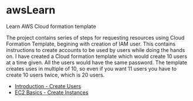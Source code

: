 # awsLearn
Learn AWS Cloud formation template

The project contains series of steps for requesting resources using Cloud Formation Template, begining with creation of IAM user. This contains instructions to create accounts to be used by users while doing the hands on. I have created a Cloud formation template which would create 10 users at a time given. All the users would have the same password. The template creates uses in multiple of 10, so even if you want 11 users you have to create 10 users twice, which is 20 users.

- [Introduction - Create Users](https://github.com/pawansharma15/awsLearn/blob/master/doc/Introduction.md)
- [EC2 Basics - Create Instances](https://github.com/pawansharma15/awsLearn/blob/master/doc/ec2Basics.md)
